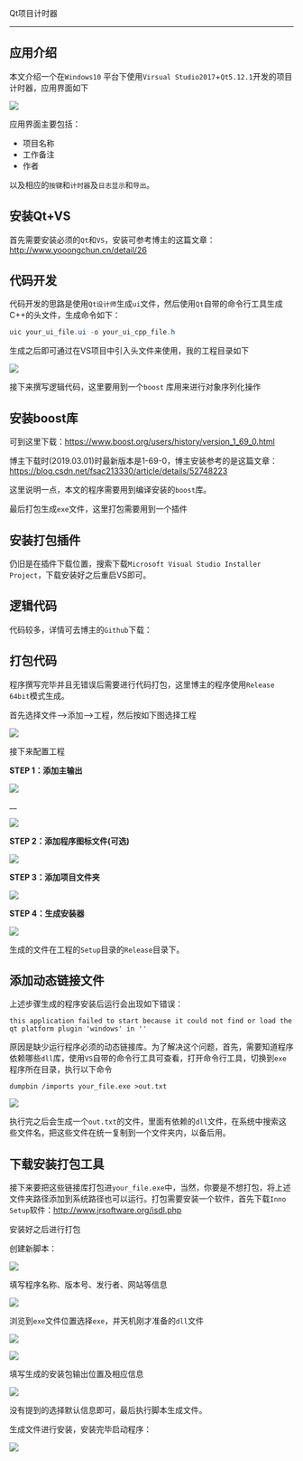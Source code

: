 Qt项目计时器

---

## 应用介绍

本文介绍一个在`Windows10` 平台下使用`Virsual Studio2017`+`Qt5.12.1`开发的项目计时器，应用界面如下

![](https://yooongchun-blog.oss-cn-hangzhou.aliyuncs.com/Qt_timer/timer.png)

 应用界面主要包括：

- 项目名称
- 工作备注
- 作者

以及相应的`按键`和`计时器`及`日志显示`和`导出`。

## 安装Qt+VS

首先需要安装必须的`Qt`和`VS`，安装可参考博主的这篇文章：http://www.yooongchun.cn/detail/26

## 代码开发

代码开发的思路是使用`Qt设计师`生成`ui`文件，然后使用`Qt`自带的命令行工具生成C++的头文件，生成命令如下：

```powershell
uic your_ui_file.ui -o your_ui_cpp_file.h
```

生成之后即可通过在VS项目中引入头文件来使用，我的工程目录如下

![](https://yooongchun-blog.oss-cn-hangzhou.aliyuncs.com/Qt_timer/vsroject.png)

接下来撰写逻辑代码，这里要用到一个`boost` 库用来进行对象序列化操作

## 安装boost库

可到这里下载：https://www.boost.org/users/history/version_1_69_0.html

博主下载时(2019.03.01)时最新版本是1-69-0，博主安装参考的是这篇文章：https://blog.csdn.net/fsac213330/article/details/52748223

这里说明一点，本文的程序需要用到编译安装的`boost`库。

最后打包生成`exe`文件，这里打包需要用到一个插件

## 安装打包插件

仍旧是在插件下载位置，搜索下载`Microsoft Visual Studio Installer Project`，下载安装好之后重启VS即可。

## 逻辑代码

代码较多，详情可去博主的`Github`下载：



## 打包代码

程序撰写完毕并且无错误后需要进行代码打包，这里博主的程序使用`Release 64bit`模式生成。

首先选择文件-->添加-->工程，然后按如下图选择工程

![](https://yooongchun-blog.oss-cn-hangzhou.aliyuncs.com/Qt_timer/installer.png)

接下来配置工程

__STEP 1：添加主输出__

![](https://yooongchun-blog.oss-cn-hangzhou.aliyuncs.com/Qt_timer/step1.png)

__

![](https://yooongchun-blog.oss-cn-hangzhou.aliyuncs.com/Qt_timer/step0.png)

__STEP 2：添加程序图标文件(可选)__

![](https://yooongchun-blog.oss-cn-hangzhou.aliyuncs.com/Qt_timer/step2.png)

__STEP 3：添加项目文件夹__

![](https://yooongchun-blog.oss-cn-hangzhou.aliyuncs.com/Qt_timer/step3.png)



__STEP 4：生成安装器__

![](https://yooongchun-blog.oss-cn-hangzhou.aliyuncs.com/Qt_timer/step4.png)



生成的文件在工程的`Setup`目录的`Release`目录下。

## 添加动态链接文件

上述步骤生成的程序安装后运行会出现如下错误：

```shell
this application failed to start because it could not find or load the qt platform plugin 'windows' in ''
```

原因是缺少运行程序必须的动态链接库。为了解决这个问题，首先，需要知道程序依赖哪些`dll`库，使用`VS`自带的命令行工具可查看，打开命令行工具，切换到`exe`程序所在目录，执行以下命令

```shell
dumpbin /imports your_file.exe >out.txt
```

![](https://yooongchun-blog.oss-cn-hangzhou.aliyuncs.com/Qt_timer/vs_cmd.png)

执行完之后会生成一个`out.txt`的文件，里面有依赖的`dll`文件，在系统中搜索这些文件名，把这些文件在统一复制到一个文件夹内，以备后用。

## 下载安装打包工具

接下来要把这些链接库打包进`your_file.exe`中，当然，你要是不想打包，将上述文件夹路径添加到系统路径也可以运行。打包需要安装一个软件，首先下载`Inno Setup`软件：http://www.jrsoftware.org/isdl.php

安装好之后进行打包

创建新脚本：

![](https://yooongchun-blog.oss-cn-hangzhou.aliyuncs.com/Qt_timer/setup1.png)

填写程序名称、版本号、发行者、网站等信息

![](https://yooongchun-blog.oss-cn-hangzhou.aliyuncs.com/Qt_timer/setup.png)

浏览到`exe`文件位置选择`exe`，并天机刚才准备的`dll`文件		

![](https://yooongchun-blog.oss-cn-hangzhou.aliyuncs.com/Qt_timer/setup2.png)

![](https://yooongchun-blog.oss-cn-hangzhou.aliyuncs.com/Qt_timer/setup3.png)

填写生成的安装包输出位置及相应信息

![](https://yooongchun-blog.oss-cn-hangzhou.aliyuncs.com/Qt_timer/setup4.png)

没有提到的选择默认信息即可，最后执行脚本生成文件。

生成文件进行安装，安装完毕启动程序：

![](https://yooongchun-blog.oss-cn-hangzhou.aliyuncs.com/Qt_timer/timer.png)


